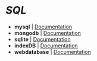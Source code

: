 # _SQL_

- **mysql** | [Documentation](https://dev.mysql.com/doc/)
- **mongodb** | [Documentation](https://docs.mongodb.com/)
- **sqlite** | [Documentation](http://www.sqlite.org/docs.html)
- **indexDB** | [Documentation](https://developer.mozilla.org/zh-CN/docs/Web/API/IndexedDB_API)
- **webdatabase** | [Documentation](https://www.w3.org/TR/webdatabase/)
